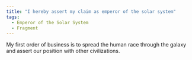 ```yaml
---
title: "I hereby assert my claim as emperor of the solar system"
tags:
  - Emperor of the Solar System
  - Fragment
---
```

My first order of business is to spread the human race through the galaxy and assert our position with other civilizations.